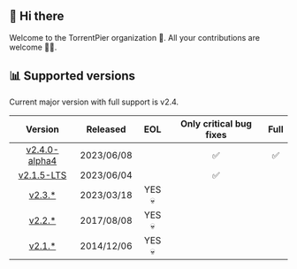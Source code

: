 ## 👋 Hi there

Welcome to the TorrentPier organization 🐂. All your contributions are welcome 👨‍💻.

## 📊 Supported versions

Current major version with full support is v2.4.

|                                 Version                                  |   Released    |  EOL   | Only critical bug fixes | Full |
|:------------------------------------------------------------------------:|:-------------:|:------:|:-----------------------:|:----:|
|     [v2.4.0-alpha4](https://github.com/torrentpier/torrentpier/releases)     | 2023/06/08 |        |            ✅            |  ✅   |
|  [v2.1.5-LTS](https://github.com/torrentpier/torrentpier-lts/releases)   |  2023/06/04   |        |            ✅            |      |
| [v2.3.*](https://github.com/torrentpier/torrentpier/releases/tag/v2.3.1) |  2023/03/18   | YES 💀 |                         |      |
| [v2.2.*](https://github.com/torrentpier/torrentpier/releases/tag/v2.2.3) |  2017/08/08   | YES 💀 |                         |      |
| [v2.1.*](https://github.com/torrentpier/torrentpier/releases/tag/v2.1.5) |  2014/12/06   | YES 💀 |                         |      |
